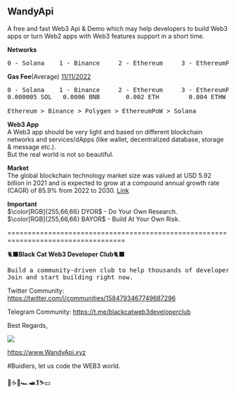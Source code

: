
## WandyApi  
A free and fast Web3 Api & Demo which may help developers to build Web3 apps or turn Web2 apps with Web3 features support in a short time.

**Networks**  
<pre>0 - Solana    1 - Binance     2 - Ethereum     3 - EthereumPoW     4 - Polygon ... ... </pre> 


**Gas Fee**(Average) [11/11/2022](https://explorer.bitquery.io/)
<pre>0 - Solana    1 - Binance     2 - Ethereum     3 - EthereumPoW     4 - Polygen ... ...  
0.000005 SOL   0.0006 BNB       0.002 ETH        0.004 ETHW         0.05 MATIC
  
Ethereum > Binance > Polygen > EthereumPoW > Solana  
</pre>

**Web3 App**  
A Web3 app should be very light and based on different blockchain networks and services/dApps (like wallet, decentralized database, storage & message etc.).  
But the real world is not so beautiful.

**Market**  
The global blockchain technology market size was valued at USD 5.92 billion in 2021 and is expected to grow at a compound annual growth rate (CAGR) of 85.9% from 2022 to 2030. [Link](https://www.grandviewresearch.com/industry-analysis/blockchain-technology-market)

**Important**  
$\color[RGB]{255,66,66} DYOR$ - Do Your Own Research.  
$\color[RGB]{255,66,66} BAYOR$ - Build At Your Own Risk. 

===================================================================================

:black_cat:**Black Cat Web3 Developer Club**:black_cat:  

<pre>Build a community-driven club to help thousands of developers to realize their WEB3 dreams.   
Join and start building right now.</pre>

Twitter Community: https://twitter.com/i/communities/1584793467749687296

Telegram Community: https://t.me/blackcatweb3developerclub

Best Regards,

![](https://www.wandyapi.xyz/logo192.png)

https://www.WandyApi.xyz

#Buidlers, let us code the WEB3 world.

:cherry_blossom::coffee::beers::racing_car::motor_boat::golfing::skier::dollar: 
